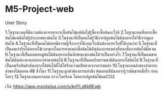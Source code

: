 # M5-Project-web

User Story

1.ในฐานะคนที่มีความต้องการอยากจะซื้อต้นไม้แต่ฉันไม่รู้ซื้อจะซื้อต้นอะไรดี
2.ในฐานะคนที่อยากซื้อต้นไม้แต่ฉันไม่รู้ประเภทของต้นไม้
3.ในฐานะที่เป็นคนไม่รู้วิธีการปลูกต้นไม้ฉันอยากได้วิธีการดูแลต้นไม้
4.ในฐานะที่เป็นคนไม่ค่อยมีความรู้เรื่องการใช้งานเว็บฉันต้องการเว็บที่ใช้งานง่าย
5.ในฐานะที่เป็นคนเร่งรีบไม่อยากใช้เวลามากในการหาแหล่งซื้อต้นไม้ฉันต้องการแหล่งที่บอกซื้อการต้นไม้ชัดเจน
6.ในฐานะที่เป็นคนชอบดูต้นไม้ฉันอยากเห็นลักษณะของต้นไม้ว่าเป็นอย่างไร
7.ในฐานะที่เป็นคนขายต้นไม้ฉันต้องหาแหล่งการค้าขายต้นไม้
8.ในฐานะที่เป็นคนรักธรรมชาติฉันอยากได้ต้นไม้
9.ในฐานะที่เป็นคนรับสินค้าฉันอยากได้ต้นไม้ที่ไม่ได้รับความเสียหายจากการขนส่ง
10.ในฐานะคนส่งของสามารถส่งของได้ตลอด 48 ชั่วโมง
11.ในฐานะลูกค้าต้องการแย่งชิง ต้นบอนสีฉันอยากรู้ว่ามันขายเมื่อไร ก่อนใครๆ
12.ในฐานะคนอยากลด ภาวะโลกร้อน โดยการปลูกต้นไม้ลดCO2 

เว็บ:
https://app.mockplus.com/s/knYLsKkREwb
